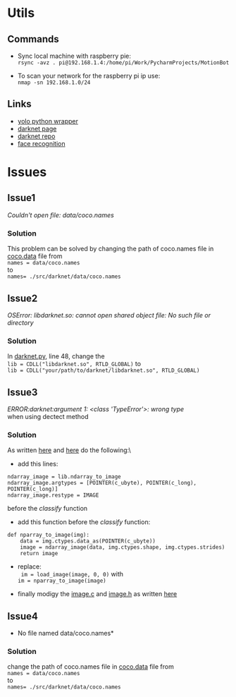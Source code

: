 # Utils

## Commands
- Sync local machine with raspberry pie:\
`rsync -avz . pi@192.168.1.4:/home/pi/Work/PycharmProjects/MotionBot`

- To scan your network for the raspberry pi ip use:\
`nmap -sn 192.168.1.0/24`

## Links
- [yolo python wrapper](https://github.com/madhawav/YOLO3-4-Py)
- [darknet page](https://pjreddie.com/darknet/)
- [darknet repo](https://github.com/pjreddie/darknet)
- [face recognition](https://github.com/ageitgey/face_recognition)

# Issues

## Issue1
*Couldn't open file: data/coco.names*

### Solution 
This problem can be solved by changing the path of coco.names file in [coco.data](yolo/cfg/coco.data) file from\
`names = data/coco.names`\
to\
 `names= ./src/darknet/data/coco.names`


## Issue2
*OSError: libdarknet.so: cannot open shared object file: No such file or directory*

### Solution 
In [darknet.py](../src/darknet/python/darknet.py), line 48, change the \
`lib = CDLL("libdarknet.so", RTLD_GLOBAL)`
to\
`lib = CDLL("your/path/to/darknet/libdarknet.so", RTLD_GLOBAL)`

## Issue3
*ERROR:darknet:argument 1: <class 'TypeError'>: wrong type*\
when using dectect method

### Solution 
As written [here](https://github.com/pjreddie/darknet/issues/1384) and [here](https://github.com/pjreddie/darknet/issues/289) do the following:\
- add this lines: 
```
ndarray_image = lib.ndarray_to_image
ndarray_image.argtypes = [POINTER(c_ubyte), POINTER(c_long), POINTER(c_long)]
ndarray_image.restype = IMAGE
```
before the *classify* function

- add this function before the *classify* function:
```
def nparray_to_image(img): 
    data = img.ctypes.data_as(POINTER(c_ubyte))
    image = ndarray_image(data, img.ctypes.shape, img.ctypes.strides)
    return image
```

- replace:\
` im = load_image(image, 0, 0)` with\
`im = nparray_to_image(image)`

- finally modigy the [image.c](../src/darknet/src/image.c) and [image.h](../src/darknet/src/image.h) as written [here](https://github.com/pjreddie/darknet/issues/289#issuecomment-342448358)  

## Issue4
* No file named data/coco.names*

### Solution
change the path of coco.names file in [coco.data](src/darknet/cfg/coco.data) file from\
`names = data/coco.names`\
to\
 `names= ./src/darknet/data/coco.names`
